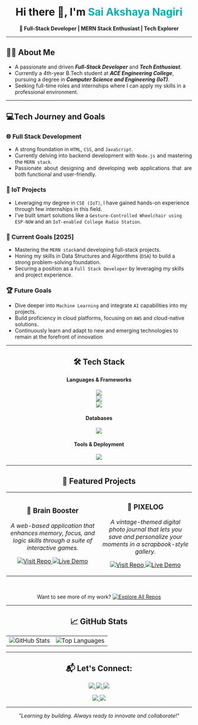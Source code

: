 
<h1 align="center">Hi there 👋, I'm <span style="color:#00ADB5;">Sai Akshaya Nagiri</span></h1>
<p align="center"><strong>🚀 Full-Stack Developer | MERN Stack Enthusiast | Tech Explorer</strong></p>


---

## 👨‍💻 About Me

<div class="small-bullet">
  <ul>
    <li>
      A passionate and driven <b><i>Full-Stack Developer</i></b> and<b> <i>Tech Enthusiast</i></b>.
    </li>
    <li>
      Currently a 4th-year B.Tech student at <b><i>ACE Engineering College</i></b>, pursuing a degree in<b> <i>Computer Science and Engineering (IoT)</i></b>.
    </li>
    <li>
     Seeking full-time roles and internships where I can apply my skills in a professional environment.
    </li>
  </ul>
</div>

---
## 💻Tech Journey and Goals
### 🌐 Full Stack Development

<div class="small-bullet" align="justify">

  <ul>
    <li>
      A strong foundation in <code>HTML</code>, <code>CSS</code>, and <code>JavaScript</code>.
    </li>
    <li>
      Currently delving into backend development with <code>Node.js</code> and mastering the <code>MERN stack</code>.
    </li>
    <li>
      Passionate about designing and developing web applications that are both functional and user-friendly.
    </li>

  </ul>

</div>





### 🔌 IoT Projects

<div class="small-bullet">
  <ul>
  <li> Leveraging my degree in <code>CSE (IoT)</code>, I have gained hands-on experience through few internships in this field.</li>
    <li>I’ve built smart solutions like a <code>Gesture-Controlled Wheelchair using ESP-NOW</code> and an <code>IoT-enabled College Radio Station</code>.</li>
    
  </ul>
</div>


### 🎯 Current Goals [2025]

<div class="small-bullet">
  <ul>
    <li>Mastering the <code>MERN stack</code>and developing full-stack projects.</li>
    <li>Honing my skills in Data Structures and Algorithms (<code>DSA</code>) to build a strong problem-solving foundation.</li>
    <li>Securing a position as a <code>Full Stack Developer</code> by leveraging my skills and project experience.</li>
  </ul>
</div>

### 🏆 Future Goals

<div class="small-bullet">
  <ul>
    <li>Dive deeper into <code>Machine Learning</code> and integrate <code>AI</code> capabilities into my projects.</li>
    <li>Build proficiency in cloud platforms, focusing on <code>AWS</code> and cloud-native solutions.</li>
    <li>Continuously learn and adapt to new and emerging technologies to remain at the forefront of innovation</li>
  </ul>
</div>


---

<h2 align="center">🛠️ Tech Stack</h2>
<div align="center">
  <h4>Languages & Frameworks</h4>
  <p>
    <img src="https://skillicons.dev/icons?i=js,java,c,python&size=100" />
    <br>
    <img src="https://skillicons.dev/icons?i=html,css,bootstrap&size=48" />
     <br>
    <img src="https://skillicons.dev/icons?i=react,nodejs,express&size=48" />
  </p>

  <h4>Databases</h4>
  <img src="https://skillicons.dev/icons?i=mongodb,mysql&size=100" />
  <br>
  <h4>Tools & Deployment</h4>
  <img src="https://skillicons.dev/icons?i=git,github,vercel,vscode&size=48" />
</div>

---



<h2 align="center"> 🚀 Featured Projects</h2>

<div align="center">
    <table width="100%">
        <tr>
            <td width="50%" align="center">
                <h3>🧠 Brain Booster</h3>
                <p><i>A web-based application that enhances memory, focus, and logic skills through a suite of interactive games.</i></p>
                <p>
                    <a href="https://github.com/akshayanagiri/BrainBooster" target="_blank">
                        <img src="https://img.shields.io/badge/Visit_Repo-1f8ef1?style=for-the-badge" alt="Visit Repo">
                    </a>
                    <a href="https://brainbooster-zeta.vercel.app/" target="_blank">
                        <img src="https://img.shields.io/badge/Live_Demo-0077B5?style=for-the-badge" alt="Live Demo">
                    </a>
                </p>
            </td>
            <td width="50%" align="center">
                <h3>📸 PIXELOG</h3>
                <p><i>A vintage-themed digital photo journal that lets you save and personalize your moments in a scrapbook-style gallery.</i></p>
                <p>
                    <a href="https://github.com/akshayanagiri/pixelog_app" target="_blank">
                        <img src="https://img.shields.io/badge/Visit_Repo-1f8ef1?style=for-the-badge" alt="Visit Repo">
                    </a>
                    <a href="https://pixelogapp.vercel.app/" target="_blank">
                        <img src="https://img.shields.io/badge/Live_Demo-0077B5?style=for-the-badge" alt="Live Demo">
                    </a>
                </p>
            </td>
        </tr>
    </table>
</div>

<br>

<p align="center">
  Want to see more of my work? <a href="https://github.com/akshayanagiri?tab=repositories" target="_blank">
  <img src="https://img.shields.io/badge/Explore_All_Repos-2196F3?style=for-the-badge&logo=github" alt="Explore All Repos">
</a>
</p>

---

<h2 align="center">📈 GitHub Stats</h2>
<table align="center">
  <tr>
    <td>
      <img src="https://github-readme-stats.vercel.app/api?username=akshayanagiri&show_icons=true&theme=radical" alt="GitHub Stats"/>
    </td>
    <td>
      <img src="https://github-readme-stats.vercel.app/api/top-langs/?username=akshayanagiri&layout=compact&theme=radical" alt="Top Languages"/>
    </td>
  </tr>
</table>

---

<h2 align="center">📬 Let's Connect:</h2>


<p align="center">
  <a href="https://github.com/akshayanagiri" target="_blank">
    <img src="https://img.shields.io/badge/GitHub-181717?style=for-the-badge&logo=github&logoColor=white" />
  </a>
  <a href="https://www.linkedin.com/in/sai-akshaya-nagiri/" target="_blank">
    <img src="https://img.shields.io/badge/LinkedIn-0077B5?style=for-the-badge&logo=linkedin&logoColor=white" />
  </a>
  <a href="mailto:akshayanagiri@gmail.com" target="_blank">
    <img src="https://img.shields.io/badge/Gmail-D14836?style=for-the-badge&logo=gmail&logoColor=white" />
  </a>
</p>

<p align="center">
  <a href="https://github.com/akshayanagiri?tab=repositories">
    <img src="https://img.shields.io/badge/🔍 Explore My Repositories-blue?style=for-the-badge" />
  </a>
  <a href="#">
    <img src="https://img.shields.io/badge/🌐 View My Portfolio-orange?style=for-the-badge" />
  </a>
</p>

---

<p align="center"><i>"Learning by building. Always ready to innovate and collaborate!"</i></p>

